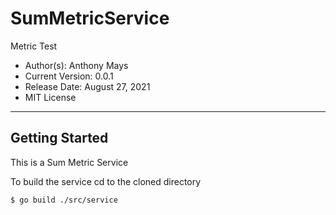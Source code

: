 # SumMetricService
Metric Test

* Author(s): Anthony Mays
* Current Version: 0.0.1
* Release Date: August 27, 2021
* MIT License
___
## Getting Started

This is a Sum Metric Service

To build the service
cd to the cloned directory

```bash
$ go build ./src/service
```


